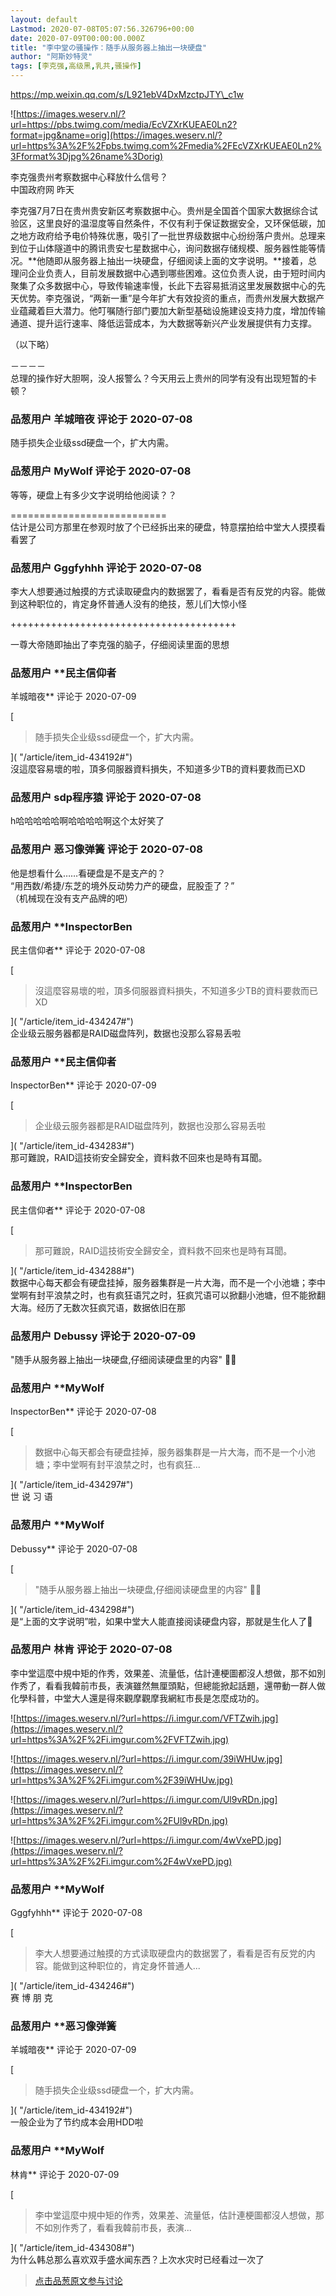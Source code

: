 ```yaml
---
layout: default
Lastmod: 2020-07-08T05:07:56.326796+00:00
date: 2020-07-09T00:00:00.000Z
title: "李中堂の骚操作：随手从服务器上抽出一块硬盘"
author: "阿斯妙特灵"
tags: [李克强,高级黑,乳共,骚操作]
---
```


https://mp.weixin.qq.com/s/L921ebV4DxMzctpJTY\_c1w  
  
![https://images.weserv.nl/?url=https://pbs.twimg.com/media/EcVZXrKUEAE0Ln2?format=jpg&name=orig](https://images.weserv.nl/?url=https%3A%2F%2Fpbs.twimg.com%2Fmedia%2FEcVZXrKUEAE0Ln2%3Fformat%3Djpg%26name%3Dorig)  
  
  
李克强贵州考察数据中心释放什么信号？  
中国政府网 昨天  
  
李克强7月7日在贵州贵安新区考察数据中心。贵州是全国首个国家大数据综合试验区，这里良好的温湿度等自然条件，不仅有利于保证数据安全，又环保低碳，加之地方政府给予电价特殊优惠，吸引了一批世界级数据中心纷纷落户贵州。总理来到位于山体隧道中的腾讯贵安七星数据中心，询问数据存储规模、服务器性能等情况。**他随即从服务器上抽出一块硬盘，仔细阅读上面的文字说明。**接着，总理问企业负责人，目前发展数据中心遇到哪些困难。这位负责人说，由于短时间内聚集了众多数据中心，导致传输速率慢，长此下去容易抵消这里发展数据中心的先天优势。李克强说，“两新一重”是今年扩大有效投资的重点，而贵州发展大数据产业蕴藏着巨大潜力。他叮嘱随行部门要加大新型基础设施建设支持力度，增加传输通道、提升运行速率、降低运营成本，为大数据等新兴产业发展提供有力支撑。  
  
（以下略）  
  
  
－－－－  
总理的操作好大胆啊，没人报警么？今天用云上贵州的同学有没有出现短暂的卡顿？

            
### 品葱用户 **羊城暗夜** 评论于 2020-07-08
        
随手损失企业级ssd硬盘一个，扩大内需。
        


            
### 品葱用户 **MyWolf** 评论于 2020-07-08
        
等等，硬盘上有多少文字说明给他阅读？？  
  
\===========================  
估计是公司方那里在参观时放了个已经拆出来的硬盘，特意摆拍给中堂大人摸摸看看罢了
        


            
### 品葱用户 **Gggfyhhh** 评论于 2020-07-08
        
李大人想要通过触摸的方式读取硬盘内的数据罢了，看看是否有反党的内容。能做到这种职位的，肯定身怀普通人没有的绝技，葱儿们大惊小怪  
  
+++++++++++++++++++++++++++++++++++++++  
  
一尊大帝随即抽出了李克强的脑子，仔细阅读里面的思想
        


            
### 品葱用户 **民主信仰者 
羊城暗夜** 评论于 2020-07-09
        
[

> 随手损失企业级ssd硬盘一个，扩大内需。

]( "/article/item_id-434192#")  
沒這麼容易壞的啦，頂多伺服器資料損失，不知道多少TB的資料要救而已XD
        


            
### 品葱用户 **sdp程序猿** 评论于 2020-07-08
        
h哈哈哈哈哈啊哈哈哈哈啊这个太好笑了
        


            
### 品葱用户 **恶习像弹簧** 评论于 2020-07-08
        
他是想看什么……看硬盘是不是支产的？  
“用西数/希捷/东芝的境外反动势力产的硬盘，屁股歪了？”  
（机械现在没有支产品牌的吧）
        


            
### 品葱用户 **InspectorBen 
民主信仰者** 评论于 2020-07-08
        
[

> 沒這麼容易壞的啦，頂多伺服器資料損失，不知道多少TB的資料要救而已XD

]( "/article/item_id-434247#")  
企业级云服务器都是RAID磁盘阵列，数据也没那么容易丢啦
        


            
### 品葱用户 **民主信仰者 
InspectorBen** 评论于 2020-07-09
        
[

> 企业级云服务器都是RAID磁盘阵列，数据也没那么容易丢啦

]( "/article/item_id-434283#")  
那可難說，RAID這技術安全歸安全，資料救不回來也是時有耳聞。
        


            
### 品葱用户 **InspectorBen 
民主信仰者** 评论于 2020-07-08
        
[

> 那可難說，RAID這技術安全歸安全，資料救不回來也是時有耳聞。

]( "/article/item_id-434288#")  
数据中心每天都会有硬盘挂掉，服务器集群是一片大海，而不是一个小池塘；李中堂啊有封平浪禁之时，也有疯狂语咒之时，狂疯咒语可以掀翻小池塘，但不能掀翻大海。经历了无数次狂疯咒语，数据依旧在那
        


            
### 品葱用户 **Debussy** 评论于 2020-07-09
        
"随手从服务器上抽出一块硬盘,仔细阅读硬盘里的内容" 🙈🙈
        


            
### 品葱用户 **MyWolf 
InspectorBen** 评论于 2020-07-08
        
[

> 数据中心每天都会有硬盘挂掉，服务器集群是一片大海，而不是一个小池塘；李中堂啊有封平浪禁之时，也有疯狂...

]( "/article/item_id-434297#")  
世 说 习 语
        


            
### 品葱用户 **MyWolf 
Debussy** 评论于 2020-07-08
        
[

> "随手从服务器上抽出一块硬盘,仔细阅读硬盘里的内容" 🙈🙈

]( "/article/item_id-434298#")  
是“上面的文字说明”啦，如果中堂大人能直接阅读硬盘内容，那就是生化人了🤣
        


            
### 品葱用户 **林肯** 评论于 2020-07-08
        
李中堂這麼中規中矩的作秀，效果差、流量低，估計連梗圖都沒人想做，那不如別作秀了，看看我韓前市長，表演雖然無厘頭點，但總能掀起話題，還帶動一群人做化學科普，中堂大人還是得來觀摩觀摩我網紅市長是怎麼成功的。  
  
![https://images.weserv.nl/?url=https://i.imgur.com/VFTZwih.jpg](https://images.weserv.nl/?url=https%3A%2F%2Fi.imgur.com%2FVFTZwih.jpg)  
  
  
![https://images.weserv.nl/?url=https://i.imgur.com/39iWHUw.jpg](https://images.weserv.nl/?url=https%3A%2F%2Fi.imgur.com%2F39iWHUw.jpg)  
  
![https://images.weserv.nl/?url=https://i.imgur.com/Ul9vRDn.jpg](https://images.weserv.nl/?url=https%3A%2F%2Fi.imgur.com%2FUl9vRDn.jpg)  
  
![https://images.weserv.nl/?url=https://i.imgur.com/4wVxePD.jpg](https://images.weserv.nl/?url=https%3A%2F%2Fi.imgur.com%2F4wVxePD.jpg)
        


            
### 品葱用户 **MyWolf 
Gggfyhhh** 评论于 2020-07-08
        
[

> 李大人想要通过触摸的方式读取硬盘内的数据罢了，看看是否有反党的内容。能做到这种职位的，肯定身怀普通人...

]( "/article/item_id-434246#")  
赛 博 朋 克
        


            
### 品葱用户 **恶习像弹簧 
羊城暗夜** 评论于 2020-07-09
        
[

> 随手损失企业级ssd硬盘一个，扩大内需。

]( "/article/item_id-434192#")  
一般企业为了节约成本会用HDD啦
        


            
### 品葱用户 **MyWolf 
林肯** 评论于 2020-07-09
        
[

> 李中堂這麼中規中矩的作秀，效果差、流量低，估計連梗圖都沒人想做，那不如別作秀了，看看我韓前市長，表演...

]( "/article/item_id-434308#")  
为什么韩总那么喜欢双手盛水闻东西？上次水灾时已经看过一次了
        






> [点击品葱原文参与讨论](https://pincong.rocks/article/21358)

